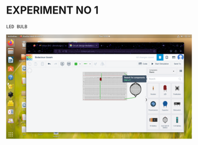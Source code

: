 # EXPERIMENT NO 1
```
LED BULB
```

![LED](https://github.com/DevanaKD/10-DAYS-INTERNSHIP/blob/main/img/day2exp1.png)
